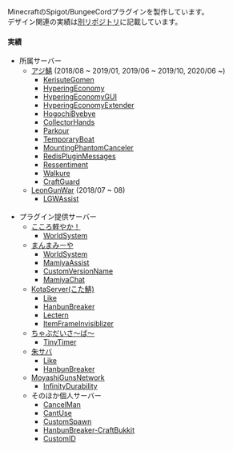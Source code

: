 MinecraftのSpigot/BungeeCordプラグインを製作しています。<br>
デザイン関連の実績は[別リポジトリ](https://github.com/amata1219/design/blob/main/README.md)に記載しています。

#### 実績
- 所属サーバー
  - [アジ鯖](https://minecraft.jp/servers/azisaba.net) (2018/08 ~ 2019/01, 2019/06 ~ 2019/10, 2020/06 ~)
    - [KerisuteGomen](https://github.com/amata1219/KerisuteGomen)
    - [HyperingEconomy](https://github.com/amata1219/HyperingEconomy)
    - [HyperingEconomyGUI](https://github.com/amata1219/HyperingEconomyGUI)
    - [HyperingEconomyExtender](https://github.com/amata1219/HyperingEconomyExtender)
    - [HogochiByebye](https://github.com/amata1219/HogochiByebye)
    - [CollectorHands](https://github.com/amata1219/CollectorHands)
    - [Parkour](https://github.com/amata1219/Parkour)
    - [TemporaryBoat](https://github.com/amata1219/TemporaryBoat)
    - [MountingPhantomCanceler](https://github.com/amata1219/MountingPhantomCanceler)
    - [RedisPluginMessages](https://github.com/amata1219/RedisPluginMessages)
    - [Ressentiment](https://github.com/amata1219/Ressentiment)
    - [Walkure](https://github.com/amata1219/Walkure)
    - [CraftGuard](https://github.com/amata1219/CraftGuard)
  - [LeonGunWar](https://minecraft.jp/servers/leongunwar.ddo.jp) (2018/07 ~ 08)
    - [LGWAssist](https://github.com/amata1219/LGWAssist)
    <br/>
- プラグイン提供サーバー
  - [こころ軽やか！](https://minecraft.jp/servers/caloyaka.ddo.jp)
    - [WorldSystem](https://github.com/amata1219/WorldSystem)
  - [まんまみーや](https://minecraft.jp/servers/manmamiya.work:14400)
    - [WorldSystem](https://github.com/amata1219/WorldSystem)
    - [MamiyaAssist](https://github.com/amata1219/MamiyaAssist)
    - [CustomVersionName](https://github.com/amata1219/CustomVersionName)
    - [MamiyaChat](https://github.com/amata1219/MamiyaChat)
  - [KotaServer(こた鯖)](https://minecraft.jp/servers/mc.kotaserver.net)
    - [Like](https://github.com/amata1219/Like)
    - [HanbunBreaker](https://github.com/amata1219/HanbunBreaker)
    - [Lectern](https://github.com/amata1219/Lectern)
    - [ItemFrameInvisiblizer](https://github.com/amata1219/ItemFrameInvisiblizer)
  - [ちゃぶだいさ～ば～](https://minecraft.jp/servers/chabudai.xyz)
    - [TinyTimer](https://github.com/amata1219/TinyTimer)
  - [朱サバ](https://minecraft.jp/servers/5382f96f4ddda109d00041a8)
    - [Like](https://github.com/amata1219/Like)
    - [HanbunBreaker](https://github.com/amata1219/HanbunBreaker)
  - [MoyashiGunsNetwork](https://twitter.com/intent/user?screen_name=MasMoyashi)
    - [InfinityDurability](https://github.com/amata1219/InfinityDurability)
  - そのほか個人サーバー
    - [CancelMan](https://github.com/amata1219/CancelMan)
    - [CantUse](https://github.com/amata1219/CantUse)
    - [CustomSpawn](https://github.com/amata1219/CustomSpawn)
    - [HanbunBreaker-CraftBukkit](https://github.com/amata1219/HanbunBreaker-CraftBukkit)
    - [CustomID](https://github.com/amata1219/CustomID)

